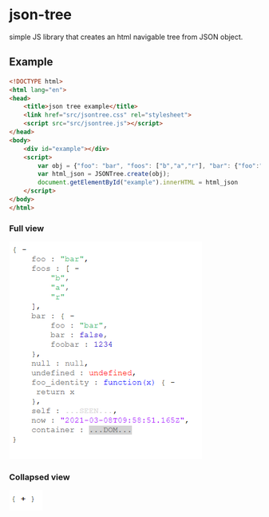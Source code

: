 json-tree
=========

simple JS library that creates an html navigable tree from JSON object.

Example
------------

```html
<!DOCTYPE html>
<html lang="en">
<head>
	<title>json tree example</title>
	<link href="src/jsontree.css" rel="stylesheet">
	<script src="src/jsontree.js"></script>
</head>
<body>
	<div id="example"></div>
	<script>
		var obj = {"foo": "bar", "foos": ["b","a","r"], "bar": {"foo":"bar", "bar":false, "foobar":1234}};
		var html_json = JSONTree.create(obj);
		document.getElementById("example").innerHTML = html_json
	</script>
</body>
</html>
```
### Full view

![example 1](imgs/example_1.png)

### Collapsed view

![example 2](imgs/example_2.png)



